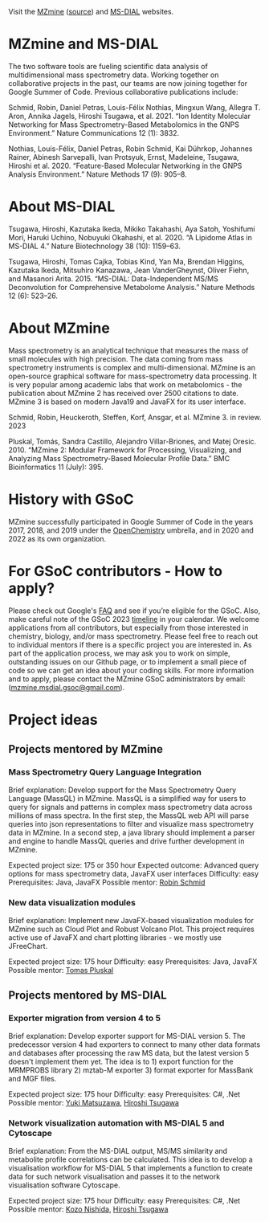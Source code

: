 Visit the [MZmine](https://www.mzmine.org/) ([source](https://github.com/mzmine/mzmine3)) and [MS-DIAL](http://prime.psc.riken.jp/compms/msdial/main.html) websites.

# MZmine and MS-DIAL
The two software tools are fueling scientific data analysis of multidimensional mass spectrometry data. Working together on collaborative projects in the past, our teams are now joining together for Google Summer of Code. Previous collaborative publications include:

Schmid, Robin, Daniel Petras, Louis-Félix Nothias, Mingxun Wang, Allegra T. Aron, Annika Jagels, Hiroshi Tsugawa, et al. 2021. “Ion Identity Molecular Networking for Mass Spectrometry-Based Metabolomics in the GNPS Environment.” Nature Communications 12 (1): 3832.

Nothias, Louis-Félix, Daniel Petras, Robin Schmid, Kai Dührkop, Johannes Rainer, Abinesh Sarvepalli, Ivan Protsyuk, Ernst, Madeleine, Tsugawa, Hiroshi et al. 2020. “Feature-Based Molecular Networking in the GNPS Analysis Environment.” Nature Methods 17 (9): 905–8.

# About MS-DIAL 
Tsugawa, Hiroshi, Kazutaka Ikeda, Mikiko Takahashi, Aya Satoh, Yoshifumi Mori, Haruki Uchino, Nobuyuki Okahashi, et al. 2020. “A Lipidome Atlas in MS-DIAL 4.” Nature Biotechnology 38 (10): 1159–63.

Tsugawa, Hiroshi, Tomas Cajka, Tobias Kind, Yan Ma, Brendan Higgins, Kazutaka Ikeda, Mitsuhiro Kanazawa, Jean VanderGheynst, Oliver Fiehn, and Masanori Arita. 2015. “MS-DIAL: Data-Independent MS/MS Deconvolution for Comprehensive Metabolome Analysis.” Nature Methods 12 (6): 523–26.


# About MZmine
Mass spectrometry is an analytical technique that measures the mass of small molecules with high precision. The data coming from mass spectrometry instruments is complex and multi-dimensional. MZmine is an open-source graphical software for mass-spectrometry data processing. It is very popular among academic labs that work on metabolomics - the publication about MZmine 2 has received over 2500 citations to date. MZmine 3 is based on modern Java19 and JavaFX for its user interface.

Schmid, Robin, Heuckeroth, Steffen, Korf, Ansgar, et al. MZmine 3. in review. 2023

Pluskal, Tomás, Sandra Castillo, Alejandro Villar-Briones, and Matej Oresic. 2010. “MZmine 2: Modular Framework for Processing, Visualizing, and Analyzing Mass Spectrometry-Based Molecular Profile Data.” BMC Bioinformatics 11 (July): 395.


# History with GSoC
MZmine successfully participated in Google Summer of Code in the years 2017, 2018, and 2019 under the [OpenChemistry](https://www.openchemistry.org/) umbrella, and in 2020 and 2022 as its own organization.

# For GSoC contributors - How to apply?
Please check out Google's [FAQ](https://developers.google.com/open-source/gsoc/faq#what_are_the_eligibility_requirements_for_participation) and see if you’re eligible for the GSoC. Also, make careful note of the GSoC 2023 [timeline](https://developers.google.com/open-source/gsoc/timeline) in your calendar. We welcome applications from all contributors, but especially from those interested in chemistry, biology, and/or mass spectrometry. Please feel free to reach out to individual mentors if there is a specific project you are interested in. As part of the application process, we may ask you to work on simple, outstanding issues on our Github page, or to implement a small piece of code so we can get an idea about your coding skills. For more information and to apply, please contact the MZmine GSoC administrators by email: (mzmine.msdial.gsoc@gmail.com).


# Project ideas

## Projects mentored by MZmine

### Mass Spectrometry Query Language Integration
Brief explanation: Develop support for the Mass Spectrometry Query Language (MassQL) in MZmine. MassQL is a simplified way for users to query for signals and patterns in complex mass spectrometry data across millions of mass spectra. In the first step, the MassQL web API will parse queries into json representations to filter and visualize mass spectrometry data in MZmine. In a second step, a java library should implement a parser and engine to handle MassQL queries and drive further development in MZmine.

Expected project size: 175 or 350 hour
Expected outcome: Advanced query options for mass spectrometry data, JavaFX user interfaces
Difficulty: easy
Prerequisites: Java, JavaFX
Possible mentor: [Robin Schmid](https://github.com/robinschmid)

### New data visualization modules
Brief explanation: Implement new JavaFX-based visualization modules for MZmine such as Cloud Plot and Robust Volcano Plot. This project requires active use of JavaFX and chart plotting libraries - we mostly use JFreeChart.

Expected project size: 175 hour
Difficulty: easy
Prerequisites: Java, JavaFX
Possible mentor: [Tomas Pluskal](https://github.com/tomas-pluskal)


## Projects mentored by MS-DIAL

### Exporter migration from version 4 to 5
Brief explanation: Develop exporter support for MS-DIAL version 5. The predecessor version 4 had exporters to connect to many other data formats and databases after processing the raw MS data, but the latest version 5 doesn't implement them yet.
The idea is to 1) export function for the MRMPROBS library 2) mztab-M exporter 3) format exporter for MassBank and MGF files.

Expected project size: 175 hour
Difficulty: easy
Prerequisites: C#, .Net
Possible mentor: [Yuki Matsuzawa](https://github.com/YukiMatsuzawa), [Hiroshi Tsugawa](https://github.com/htsugawa)

### Network visualization automation with MS-DIAL 5 and Cytoscape

Brief explanation: From the MS-DIAL output, MS/MS similarity and metabolite profile correlations can be calculated.
This idea is to develop a visualisation workflow for MS-DIAL 5 that implements a function to create data for such network visualisation and passes it to the network visualisation software Cytoscape.

Expected project size: 175 hour
Difficulty: easy
Prerequisites: C#, .Net
Possible mentor: [Kozo Nishida](https://github.com/YukiMatsuzawa), [Hiroshi Tsugawa](https://github.com/htsugawa)

